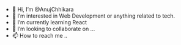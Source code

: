 - 👋 Hi, I’m @AnujChhikara
- 👀 I’m interested in Web Development or anything related to tech.
- 🌱 I’m currently learning React
- 💞️ I’m looking to collaborate on ...
- 📫 How to reach me ..

<!---
AnujChhikara/AnujChhikara is a ✨ special ✨ repository because its `README.md` (this file) appears on your GitHub profile.
You can click the Preview link to take a look at your changes.
--->
